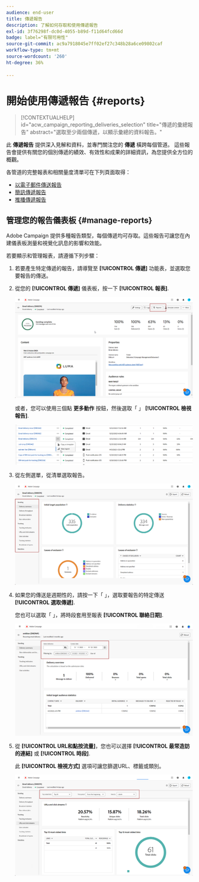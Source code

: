 ```yaml
---
audience: end-user
title: 傳遞報告
description: 了解如何存取和使用傳遞報告
exl-id: 3f76298f-dc0d-4055-b89d-f11d64fcd66d
badge: label="有限可用性"
source-git-commit: ac9a7918045e7ff02ef27c348b28a6ce09802caf
workflow-type: tm+mt
source-wordcount: '260'
ht-degree: 36%

---
```


# 開始使用傳遞報告 {#reports}

>[!CONTEXTUALHELP]
>id="acw_campaign_reporting_deliveries_selection"
>title="傳遞的彙總報告"
>abstract="選取至少兩個傳遞，以顯示彙總的資料報告。"

此 **傳遞報告** 提供深入見解和資料，並專門關注您的 **傳遞** 橫跨每個管道。 這些報告會提供有關您的個別傳遞的績效、有效性和成果的詳細資訊，為您提供全方位的概觀。

各管道的完整報表和相關量度清單可在下列頁面取得：

* [以電子郵件傳送報告](email-report.md)
* [簡訊傳遞報告](sms-report.md)
* [推播傳遞報告](push-report.md)

## 管理您的報告儀表板 {#manage-reports}

Adobe Campaign 提供多種報告類型，每個傳遞均可存取。這些報告可讓您在內建儀表板測量和視覺化訊息的影響和效能。

若要顯示和管理報表，請遵循下列步驟：

1. 若要產生特定傳遞的報告，請導覽至 **[!UICONTROL 傳遞]** 功能表，並選取您要報告的傳送。

1. 從您的 **[!UICONTROL 傳遞]** 儀表板，按一下 **[!UICONTROL 報表]**.

   ![](assets/manage_delivery_report_1.png)

   或者，您可以使用三個點 **更多動作** 按鈕，然後選取「 」 **[!UICONTROL 檢視報告]**.

   ![](assets/manage_delivery_report_2.png)

1. 從左側選單，從清單選取報告。

   ![](assets/manage_delivery_report_3.png)

1. 如果您的傳送是週期性的，請按一下「 」，選取要報告的特定傳送 **[!UICONTROL 選取傳遞]**.

   您也可以選取「 」，將時段套用至報表 **[!UICONTROL 聯絡日期]**.

   ![](assets/delivery-recurring.png)

1. 從 **[!UICONTROL URL和點按流量]**，您也可以選擇 **[!UICONTROL 最常造訪的連結]** 或 **[!UICONTROL 時段]**.

   此 **[!UICONTROL 檢視方式]** 選項可讓您篩選URL、標籤或類別。

   ![](assets/manage_delivery_report_5.png)
